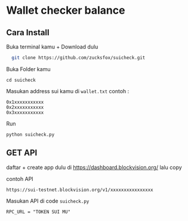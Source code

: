 
# Wallet checker balance




## Cara Install

Buka terminal kamu + Download dulu

```bash
  git clone https://github.com/zucksfox/suicheck.git
```
Buka Folder kamu
```
cd suicheck
```
Masukan address sui kamu di ```wallet.txt```
contoh :
```
0x1xxxxxxxxxxx
0x2xxxxxxxxxxx
0x3xxxxxxxxxxx
```
Run
```
python suicheck.py 
```

## GET API
daftar + create app dulu di https://dashboard.blockvision.org/ lalu copy

contoh API
```
https://sui-testnet.blockvision.org/v1/xxxxxxxxxxxxxxxx
```
Masukan API di code ```suicheck.py```

```
RPC_URL = "TOKEN SUI MU"
```
